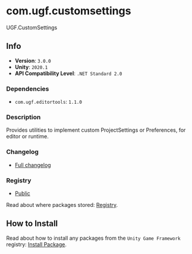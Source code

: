 # com.ugf.customsettings

UGF.CustomSettings

## Info

- **Version**: `3.0.0`
- **Unity**: `2020.1`
- **API Compatibility Level**: `.NET Standard 2.0`

### Dependencies

- `com.ugf.editortools`: `1.1.0`


### Description

Provides utilities to implement custom ProjectSettings or Preferences, for editor or runtime.

### Changelog

- [Full changelog](changelog.md)

### Registry

- [Public](https://bintray.com/unity-game-framework/public)

Read about where packages stored: [Registry](https://github.com/unity-game-framework/organization/blob/master/docs/registry.md).

## How to Install

Read about how to install any packages from the `Unity Game Framework` registry: [Install Package](https://github.com/unity-game-framework/organization/blob/master/docs/install-packages.md).
